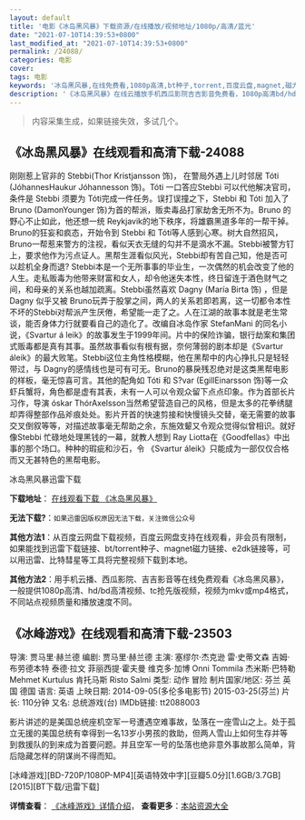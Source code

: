```yaml
---
layout: default
title: '电影《冰岛黑风暴》下载资源/在线播放/视频地址/1080p/高清/蓝光'
date: "2021-07-10T14:39:53+0800"
last_modified_at: "2021-07-10T14:39:53+0800"
permalink: /24088/
categories: 电影
cover:
tags: 电影
keywords: '冰岛黑风暴,在线免费看,1080p高清,bt种子,torrent,百度云盘,magnet,磁力链,迅雷下载资源'
description: '《冰岛黑风暴》在线云播放手机西瓜影院吉吉影音免费看，1080p高清bd/hd未删减完整版和tc抢先枪版，mkv/mp4格式，附带bt/torrent种子、magnet/磁力链、百度云盘、网盘资源迅雷下载链接'
---
```


>内容采集生成，如果链接失效，多试几个。


## 《冰岛黑风暴》在线观看和高清下载-24088

刚刚惹上官非的 Stebbi(Thor Kristjansson 饰)， 在警局外遇上儿时邻居 Tóti (JóhannesHaukur Jóhannesson 饰)。Tóti 一口答应Stebbi 可以代他解决官司，条件是 Stebbi 须要为 Tóti完成一件任务。误打误撞之下，Stebbi 和 Tóti 加入了 Bruno (DamonYounger 饰)为首的帮派，贩卖毒品打家劫舍无所不为。Bruno 的野心不止如此，他还想一统 Reykjavik的地下秩序，将雄霸黑道多年的一帮干掉。Bruno的狂妄和疯态，开始令到 Stebbi 和 Tóti等人感到心寒。树大自然招风，Bruno一帮惹来警方的注视，看似天衣无缝的勾并不是滴水不漏。Stebbi被警方钉上，要求他作为污点证人。黑帮生涯看似风光，Stebbi却有苦自己知，他是否可以趁机全身而退? Stebbi本是一个无所事事的毕业生，一次偶然的机会改变了他的人生。走私贩毒为他带来财富和女人，却令他迷失本性，终日留连于酒色财气之间，和母亲的关系也越加疏离。Stebbi虽然喜欢 Dagny (María Birta 饰) ，但是 Dagny 似乎又被 Bruno玩弄于股掌之间，两人的关系若即若离，这一切都令本性不坏的Stebbi对帮派产生厌倦，希望能一走了之。人在江湖的故事本就是老生常谈，能否身体力行就要看自己的造化了。</span>改编自冰岛作家 StefanMani 的同名小说，《Svartur á leik》的故事发生于1999年间。片中的保险诈骗，银行劫案和集团式贩毒都是真有其事。虽然故事看似有根有据，奈何薄弱的剧本却是《Svartur áleik》的最大败笔。Stebbi这位主角性格模糊，他在黑帮中的内心挣扎只是轻轻带过，与 Dagny的感情线也是可有可无。Bruno的暴戾残忍绝对是这类黑帮电影的样板，毫无惊喜可言。其他的配角如 Tóti 和 S?var (EgillEinarsson 饰)等一众虾兵蟹将，角色都是虚有其表，未有一人可以令观众留下点点印象。作为首部长片习作，导演 óskar ThórAxelsson当然希望营造自己的风格，但是太多的花拳绣腿却弄得整部作品斧痕处处。影片开首的快速剪接和快慢镜头交替，毫无需要的故事交叉倒叙等等，对描述故事毫无帮助之余，东施效颦又令观众觉得似曾相识。就好像Stebbi 忙碌地处理黑钱的一幕，就教人想到 Ray Liotta在《Goodfellas》中出事的那个场口。种种的瑕疵和沙石，令 《Svartur áleik》只能成为一部仅仅合格而又无甚特色的黑帮电影。</span>


冰岛黑风暴迅雷下载

**下载地址**： [在线观看下载 《冰岛黑风暴》](https://www.993dy.com//vod-detail-id-24006.html) 


**无法下载?**：`如果迅雷因版权原因无法下载，关注微信公众号 `

**其他方法1**：从百度云网盘下载视频，百度云网盘支持在线观看，非会员有限制，如果能找到迅雷下载链接、bt/torrent种子、magnet磁力链接、e2dk链接等，可以用迅雷、比特彗星等工具将完整视频下载到本地。

**其他方法2**：用手机云播、西瓜影院、吉吉影音等在线免费观看《冰岛黑风暴》，一般提供1080p高清、hd/bd高清视频、tc抢先版视频，视频为mkv或mp4格式，不同站点视频质量和播放速度不同。


## 《冰峰游戏》在线观看和高清下载-23503

导演: 贾马里·赫兰德 编剧: 贾马里·赫兰德 主演: 塞缪尔·杰克逊 雷·史蒂文森 吉姆·布劳德本特 泰德·拉文 菲丽西提·霍夫曼 维克多·加博 Onni Tommila 杰米斯·巴特勒 Mehmet Kurtulus 肯托马斯 Risto Salmi 类型: 动作 冒险 制片国家/地区: 芬兰 英国 德国 语言: 英语 上映日期: 2014-09-05(多伦多电影节) 2015-03-25(芬兰) 片长: 110分钟 又名: 总统游戏(台) IMDb链接: tt2088003

影片讲述的是美国总统座机空军一号遭遇空难事故，坠落在一座雪山之上。处于孤立无援的美国总统有幸得到一名13岁小男孩的救助，但两人雪山上如何生存并等到救援队的到来成为首要问题。并且空军一号的坠落也绝非意外事故那么简单，背后隐藏怎样的阴谋尚不得而知。


[冰峰游戏][BD-720P/1080P-MP4][英语特效中字][豆瓣5.0分][1.6GB/3.7GB][2015][BT下载/迅雷下载]

**详情查看**： [《冰峰游戏》详情介绍](/movie/23503/)， **查看更多**：[本站资源大全](/movie/t/all/)

